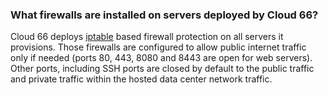 ### What firewalls are installed on servers deployed by Cloud 66?
Cloud 66 deploys [iptable](http://en.wikipedia.org/wiki/Iptables) based firewall protection on all servers it provisions. Those firewalls are configured to allow public internet traffic only if needed (ports 80, 443, 8080 and 8443 are open for web servers). Other ports, including SSH ports are closed by default to the public traffic and private traffic within the hosted data center network traffic.

